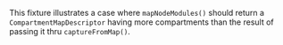 This fixture illustrates a case where `mapNodeModules()` should return a `CompartmentMapDescriptor` having more compartments than the result of passing it thru `captureFromMap()`.

